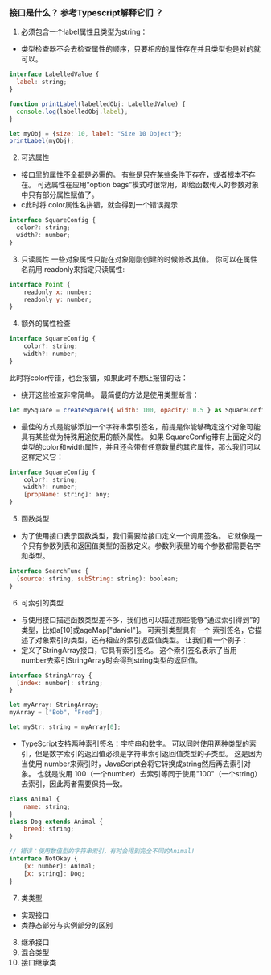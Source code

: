 ### 接口是什么？ 参考Typescript解释它们 ？

1. 必须包含一个label属性且类型为string：
- 类型检查器不会去检查属性的顺序，只要相应的属性存在并且类型也是对的就可以。
```javascript
interface LabelledValue {
  label: string;
}

function printLabel(labelledObj: LabelledValue) {
  console.log(labelledObj.label);
}

let myObj = {size: 10, label: "Size 10 Object"};
printLabel(myObj);
```

2. 可选属性
- 接口里的属性不全都是必需的。 有些是只在某些条件下存在，或者根本不存在。 可选属性在应用“option bags”模式时很常用，即给函数传入的参数对象中只有部分属性赋值了。
- c此时将 color属性名拼错，就会得到一个错误提示
```javascript
interface SquareConfig {
  color?: string;
  width?: number;
}
```
3. 只读属性
一些对象属性只能在对象刚刚创建的时候修改其值。 你可以在属性名前用 readonly来指定只读属性:

```javascript
interface Point {
    readonly x: number;
    readonly y: number;
}
```
4. 额外的属性检查

```javascript
interface SquareConfig {
    color?: string;
    width?: number;
}
```
此时将color传错，也会报错，如果此时不想让报错的话：
- 绕开这些检查非常简单。 最简便的方法是使用类型断言：

```javascript
let mySquare = createSquare({ width: 100, opacity: 0.5 } as SquareConfig);
```

- 最佳的方式是能够添加一个字符串索引签名，前提是你能够确定这个对象可能具有某些做为特殊用途使用的额外属性。 如果 SquareConfig带有上面定义的类型的color和width属性，并且还会带有任意数量的其它属性，那么我们可以这样定义它：
```javascript
interface SquareConfig {
    color?: string;
    width?: number;
    [propName: string]: any;
}
```

5. 函数类型
- 为了使用接口表示函数类型，我们需要给接口定义一个调用签名。 它就像是一个只有参数列表和返回值类型的函数定义。参数列表里的每个参数都需要名字和类型。
```javascript
interface SearchFunc {
  (source: string, subString: string): boolean;
}
```

6. 可索引的类型

- 与使用接口描述函数类型差不多，我们也可以描述那些能够“通过索引得到”的类型，比如a[10]或ageMap["daniel"]。 可索引类型具有一个 索引签名，它描述了对象索引的类型，还有相应的索引返回值类型。 让我们看一个例子：
- 定义了StringArray接口，它具有索引签名。 这个索引签名表示了当用 number去索引StringArray时会得到string类型的返回值。
```javascript
interface StringArray {
  [index: number]: string;
}

let myArray: StringArray;
myArray = ["Bob", "Fred"];

let myStr: string = myArray[0];
```

- TypeScript支持两种索引签名：字符串和数字。 可以同时使用两种类型的索引，但是数字索引的返回值必须是字符串索引返回值类型的子类型。 这是因为当使用 number来索引时，JavaScript会将它转换成string然后再去索引对象。 也就是说用 100（一个number）去索引等同于使用"100"（一个string）去索引，因此两者需要保持一致。
```javascript
class Animal {
    name: string;
}
class Dog extends Animal {
    breed: string;
}

// 错误：使用数值型的字符串索引，有时会得到完全不同的Animal!
interface NotOkay {
    [x: number]: Animal;
    [x: string]: Dog;
}
```

7. 类类型
- 实现接口
- 类静态部分与实例部分的区别

8. 继承接口
9. 混合类型
10. 接口继承类

